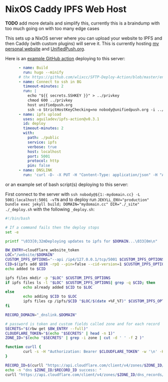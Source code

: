 # NixOS Caddy IPFS Web Host

**TODO** add more details and simplify this, currently this is a braindump with too much going on with too many edge cases

This sets up a NixOS server where you can upload your website to IPFS and then Caddy (with custom plugins) will serve it. This is currently hosting [my personal website](https://karmanyaah.malhotra.cc) and [UnifiedPush.org](https://unifiedpush.org).
 

Here is an [example GitHub action](https://github.com/UnifiedPush/documentation/blob/main/.github/workflows/main.yml#L39-L66) deploying to this server:
```yaml
      - name: Build
        run: hugo --minify
      # thx https://github.com/wlixcc/SFTP-Deploy-Action/blob/master/entrypoint.sh for details on this
      - name: Connect to ssh in BG
        timeout-minutes: 2
        run: | 
          echo "${{ secrets.SSHKEY }}" > ../privkey
          chmod 600 ../privkey
          host unifiedpush.org
          ssh -o StrictHostKeyChecking=no nobody@unifiedpush.org -i ../privkey -L 5001:localhost:5001 -fTN
      - name: ipfs upload
        uses: aquiladev/ipfs-action@v0.3.1
        id: deploy
        timeout-minutes: 2
        with:
          path: ./public
          service: ipfs
          verbose: true
          host: localhost
          port: 5001
          protocol: http
          pin: false
      - name: DNSLINK
        run: 'curl -D- -X PUT -H "Content-Type: application/json" -H "Authorization: Apikey ${{ secrets.GandiAPI }}" -d "{\"rrset_ttl\": 300,\"rrset_values\": [\"dnslink=/ipfs/${{ steps.deploy.outputs.HASH }}\"]}" https://api.gandi.net/v5/livedns/domains/unifiedpush.org/records/_dnslink/TXT'
```


or an example set of bash script(s) deploying to this server:

First connect to the server with `ssh nobody@${1:-mydomain.cc} -L 5001:localhost:5001 -vTN` and to deploy run `JEKYLL_ENV="production" bundle exec jekyll build; DOMAIN="mydomain.cc" DIR="./_site" ./_deploy.sh` with the following `_deploy.sh`:
```sh
#!/bin/bash

# If a command fails then the deploy stops
set -e

printf "\033[0;32mDeploying updates to ipfs for $DOMAIN...\033[0m\n"

BW_ENTRY=cloudflare_website_token
LOC="/website/$DOMAIN"
CUSTOM_IPFS_OPTIONS="--api /ip4/127.0.0.1/tcp/5001 $CUSTOM_IPFS_OPTIONS"
CID=$(ipfs add $DIR -rpQ --pin=false --cid-version=1 $CUSTOM_IPFS_OPTIONS $CUSTOM_IPFS_ADD_OPTIONS)
echo added to $CID

ipfs files mkdir -p "$LOC" $CUSTOM_IPFS_OPTIONS
if ipfs files ls -l "$LOC" $CUSTOM_IPFS_OPTIONS| grep -q $CID; then
        echo already added $CID to $LOC
else
        echo adding $CID to $LOC
        ipfs files cp /ipfs/$CID "$LOC/$(date +%F_%T)" $CUSTOM_IPFS_OPTIONS
fi

RECORD_DOMAIN="_dnslink.$DOMAIN"

# password is token and custom fields called zone and for each record
SECRETS="$(rbw get $BW_ENTRY --full)"
CLOUDFLARE_TOKEN="$(echo "$SECRETS" | head -n 1)"
ZONE_ID="$(echo "$SECRETS" | grep -i zone | cut -d ' ' -f 2 )"

function curll {
        curl -s -H "Authorization: Bearer $CLOUDFLARE_TOKEN" -w '\n' -H "Content-Type:application/json" $@
}

RECORD_ID=$(curll "https://api.cloudflare.com/client/v4/zones/$ZONE_ID/dns_records?name=$RECORD_DOMAIN"  | jq ".result[0].id" -r)
echo -n "dns $ZONE_ID/$RECORD_ID success: "
curll "https://api.cloudflare.com/client/v4/zones/$ZONE_ID/dns_records/$RECORD_ID" -X PATCH --data "{\"content\":\"dnslink=/ipfs/$CID\"}" | jq '.success'
``` 
